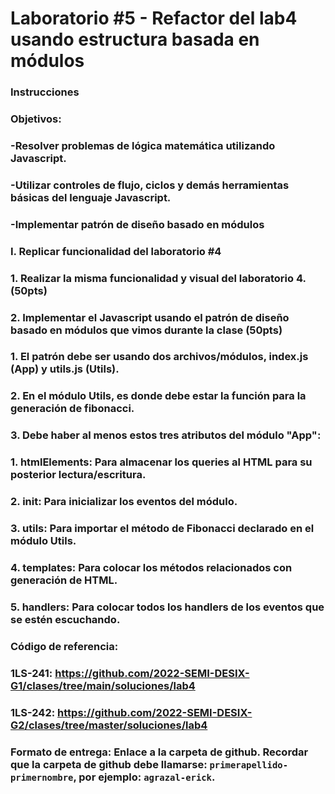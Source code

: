 # Laboratorio #5 - Refactor del lab4 usando estructura basada en módulos

### Instrucciones
### Objetivos:
###     -Resolver problemas de lógica matemática utilizando Javascript.
###     -Utilizar controles de flujo, ciclos y demás herramientas básicas del lenguaje Javascript.
###     -Implementar patrón de diseño basado en módulos


### I. Replicar funcionalidad del laboratorio #4
###     1. Realizar la misma funcionalidad y visual del laboratorio 4.  (50pts)
###     2. Implementar el Javascript usando el patrón de diseño basado en módulos que vimos durante la clase  (50pts)
###         1. El patrón debe ser usando dos archivos/módulos, index.js (App) y utils.js (Utils).
###         2. En el módulo Utils, es donde debe estar la función para la generación de fibonacci.
###         3. Debe haber al menos estos tres atributos del módulo "App":
###             1. htmlElements: Para almacenar los queries al HTML para su posterior lectura/escritura.
###             2. init: Para inicializar los eventos del módulo.
###             3. utils: Para importar el método de Fibonacci declarado en el módulo Utils.
###             4. templates: Para colocar los métodos relacionados con generación de HTML.
###             5. handlers: Para colocar todos los handlers de los eventos que se estén escuchando.

### Código de referencia: 
### 1LS-241: https://github.com/2022-SEMI-DESIX-G1/clases/tree/main/soluciones/lab4
### 1LS-242: https://github.com/2022-SEMI-DESIX-G2/clases/tree/master/soluciones/lab4

### Formato de entrega: Enlace a la carpeta de github. Recordar que la carpeta de github debe llamarse: `primerapellido-primernombre`, por ejemplo: `agrazal-erick`. 